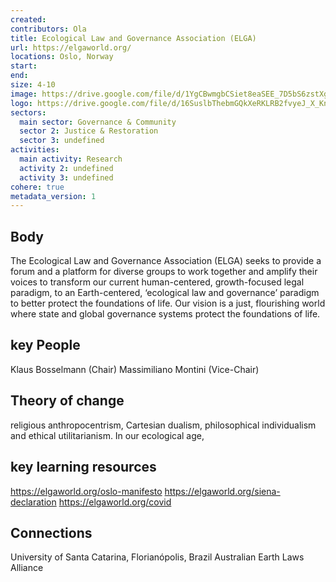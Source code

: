 ```yaml
---
created:
contributors: Ola
title: Ecological Law and Governance Association (ELGA)
url: https://elgaworld.org/
locations: Oslo, Norway
start: 
end: 
size: 4-10
image: https://drive.google.com/file/d/1YgCBwmgbCSiet8eaSEE_7D5bS6zstXgp/view?usp=drive_link
logo: https://drive.google.com/file/d/16SuslbThebmGQkXeRKLRB2fvyeJ_X_Kn/view?usp=drive_link
sectors:
  main sector: Governance & Community
  sector 2: Justice & Restoration
  sector 3: undefined
activities: 
  main activity: Research
  activity 2: undefined
  activity 3: undefined
cohere: true
metadata_version: 1
---
```



## Body

The Ecological Law and Governance Association (ELGA) seeks to provide a forum and a platform for diverse groups to work together and amplify their voices to transform our current human-centered, growth-focused legal paradigm, to an Earth-centered, ‘ecological law and governance’ paradigm to better protect the foundations of life. Our vision is a just, flourishing world where state and global governance systems protect the foundations of life.

## key People

Klaus Bosselmann (Chair)
Massimiliano Montini (Vice-Chair)

## Theory of change

religious anthropocentrism, Cartesian dualism, philosophical individualism and ethical utilitarianism. In our ecological age,

## key learning resources

https://elgaworld.org/oslo-manifesto
https://elgaworld.org/siena-declaration
https://elgaworld.org/covid

## Connections

University of Santa Catarina, Florianópolis, Brazil
Australian Earth Laws Alliance


